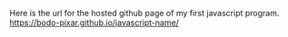 Here is the url for the hosted github page of my first javascript program.
https://bodo-pixar.github.io/javascript-name/
